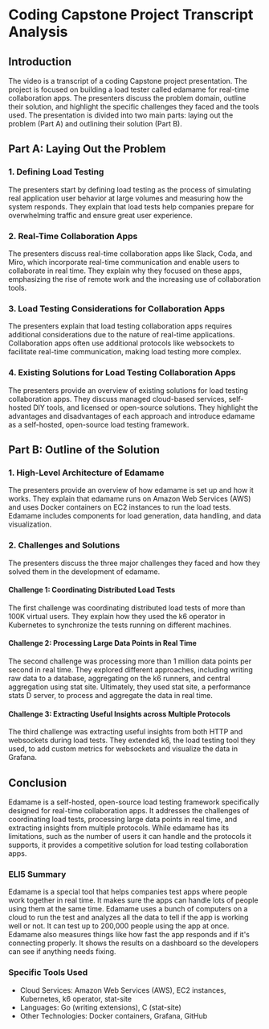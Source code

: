 # Coding Capstone Project Transcript Analysis

## Introduction
The video is a transcript of a coding Capstone project presentation. The project is focused on building a load tester called edamame for real-time collaboration apps. The presenters discuss the problem domain, outline their solution, and highlight the specific challenges they faced and the tools used. The presentation is divided into two main parts: laying out the problem (Part A) and outlining their solution (Part B).

## Part A: Laying Out the Problem

### 1. Defining Load Testing
The presenters start by defining load testing as the process of simulating real application user behavior at large volumes and measuring how the system responds. They explain that load tests help companies prepare for overwhelming traffic and ensure great user experience.

### 2. Real-Time Collaboration Apps
The presenters discuss real-time collaboration apps like Slack, Coda, and Miro, which incorporate real-time communication and enable users to collaborate in real time. They explain why they focused on these apps, emphasizing the rise of remote work and the increasing use of collaboration tools.

### 3. Load Testing Considerations for Collaboration Apps
The presenters explain that load testing collaboration apps requires additional considerations due to the nature of real-time applications. Collaboration apps often use additional protocols like websockets to facilitate real-time communication, making load testing more complex.

### 4. Existing Solutions for Load Testing Collaboration Apps
The presenters provide an overview of existing solutions for load testing collaboration apps. They discuss managed cloud-based services, self-hosted DIY tools, and licensed or open-source solutions. They highlight the advantages and disadvantages of each approach and introduce edamame as a self-hosted, open-source load testing framework.

## Part B: Outline of the Solution

### 1. High-Level Architecture of Edamame
The presenters provide an overview of how edamame is set up and how it works. They explain that edamame runs on Amazon Web Services (AWS) and uses Docker containers on EC2 instances to run the load tests. Edamame includes components for load generation, data handling, and data visualization.

### 2. Challenges and Solutions
The presenters discuss the three major challenges they faced and how they solved them in the development of edamame.

#### Challenge 1: Coordinating Distributed Load Tests
The first challenge was coordinating distributed load tests of more than 100K virtual users. They explain how they used the k6 operator in Kubernetes to synchronize the tests running on different machines.

#### Challenge 2: Processing Large Data Points in Real Time
The second challenge was processing more than 1 million data points per second in real time. They explored different approaches, including writing raw data to a database, aggregating on the k6 runners, and central aggregation using stat site. Ultimately, they used stat site, a performance stats D server, to process and aggregate the data in real time.

#### Challenge 3: Extracting Useful Insights across Multiple Protocols
The third challenge was extracting useful insights from both HTTP and websockets during load tests. They extended k6, the load testing tool they used, to add custom metrics for websockets and visualize the data in Grafana.

## Conclusion

Edamame is a self-hosted, open-source load testing framework specifically designed for real-time collaboration apps. It addresses the challenges of coordinating load tests, processing large data points in real time, and extracting insights from multiple protocols. While edamame has its limitations, such as the number of users it can handle and the protocols it supports, it provides a competitive solution for load testing collaboration apps.

### ELI5 Summary
Edamame is a special tool that helps companies test apps where people work together in real time. It makes sure the apps can handle lots of people using them at the same time. Edamame uses a bunch of computers on a cloud to run the test and analyzes all the data to tell if the app is working well or not. It can test up to 200,000 people using the app at once. Edamame also measures things like how fast the app responds and if it's connecting properly. It shows the results on a dashboard so the developers can see if anything needs fixing.

### Specific Tools Used
- Cloud Services: Amazon Web Services (AWS), EC2 instances, Kubernetes, k6 operator, stat-site
- Languages: Go (writing extensions), C (stat-site)
- Other Technologies: Docker containers, Grafana, GitHub